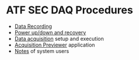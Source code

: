 # ATF SEC DAQ Procedures

- [Data Recording](interim-acquire.md)
- [Power up/down and recovery](powerupdown.md)
- [Data acquisition](setupacquire.md) setup and execution
- [Acquisition Previewer](previewer.md) application
- [Notes](notes.md) of system users
